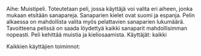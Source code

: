 Aihe: Muistipeli. Toteutetaan peli, jossa käyttäjä voi valita eri aiheen, jonka mukaan etsitään sanapareja. Sanaparien kielet ovat
suomi ja espanja. Pelin alkaessa on mahdollista valita myös pelattavien sanaparien lukumäärä.
Tavoitteena pelissä on saada löydettyä kaikki sanaparit mahdollisimman nopeasti. Peli kehittää muistia ja kieliosaamista.
Käyttäjät: kaikki

Kaikkien käyttäjien toiminnot:



